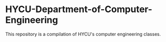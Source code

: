 # HYCU-Department-of-Computer-Engineering
 This repository is a compilation of HYCU's computer engineering classes.

